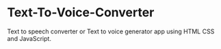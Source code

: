 # Text-To-Voice-Converter
Text to speech converter or Text to voice generator app using HTML CSS and JavaScript.
